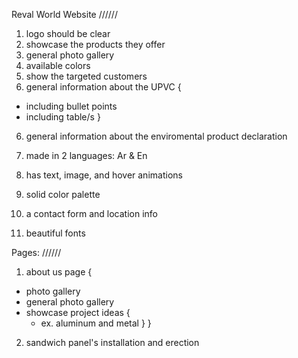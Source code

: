 Reval World Website
//////
1) logo should be clear
2) showcase the products they offer
3) general photo gallery
4) available colors
4) show the targeted customers
5) general information about the UPVC {
  - including bullet points
  - including table/s
}
6) general information about the enviromental product declaration


7) made in 2 languages: Ar & En
8) has text, image, and hover animations
9) solid color palette
10) a contact form and location info
11) beautiful fonts

Pages:
//////
1) about us page {
  - photo gallery
  - general photo gallery
  - showcase project ideas {
    - ex. aluminum and metal
  }
}
2) sandwich panel's installation and erection